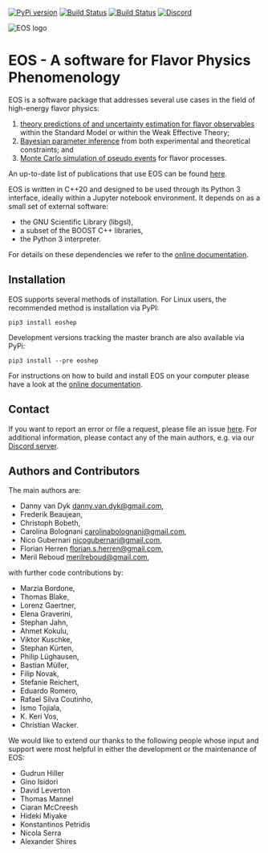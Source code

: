 [![PyPi version](https://img.shields.io/pypi/v/eoshep)](https://img.shields.io/pypi/v/eoshep)
[![Build Status](https://github.com/eos/eos/actions/workflows/pypi-build+check+deploy.yaml/badge.svg)](https://github.com/eos/eos/actions/workflows/pypi-build+check+deploy.yaml)
[![Build Status](https://github.com/eos/eos/actions/workflows/ubuntu-build+check+deploy.yaml/badge.svg)](https://github.com/eos/eos/actions/workflows/ubuntu-build+check+deploy.yaml)
[![Discord](https://img.shields.io/discord/808999754989961236.svg?label=&logo=discord&logoColor=ffffff&color=7389D8&labelColor=6A7EC2)](https://discord.gg/hyPu7f7K6W)


![EOS logo](https://eos.github.io/images/github-eos-logo.png)

EOS - A software for Flavor Physics Phenomenology
=================================================

EOS is a software package that addresses several use cases in the field of
high-energy flavor physics:

 1. [theory predictions of and uncertainty estimation for flavor observables](https://eos.github.io/doc/use-cases.html#theory-predictions-and-their-uncertainties)
   within the Standard Model or within the Weak Effective Theory;
 2. [Bayesian parameter inference](https://eos.github.io/doc/use-cases.html#parameter-inference)
    from both experimental and theoretical constraints; and
 3. [Monte Carlo simulation of pseudo events](https://eos.github.io/doc/use-cases.html#pseudo-event-simulation) for flavor processes.

An up-to-date list of publications that use EOS can be found [here](https://eos.github.io/publications/).

EOS is written in C++20 and designed to be used through its Python 3 interface,
ideally within a Jupyter notebook environment.
It depends on as a small set of external software:

 - the GNU Scientific Library (libgsl),
 - a subset of the BOOST C++ libraries,
 - the Python 3 interpreter.

For details on these dependencies we refer to the [online documentation](https://eos.github.io/doc/installation.html#installing-the-dependencies-on-linux).

Installation
------------

EOS supports several methods of installation. For Linux users, the recommended method
is installation via PyPI:
```
pip3 install eoshep
```
Development versions tracking the master branch are also available via PyPi:
```
pip3 install --pre eoshep
```

For instructions on how to build and install EOS on your computer please have a
look at the [online documentation](https://eos.github.io/doc/installation.html).

Contact
-------

If you want to report an error or file a request, please file an issue [here](https://github.com/eos/eos/issues).
For additional information, please contact any of the main authors, e.g. via our [Discord server](https://discord.gg/hyPu7f7K6W).

Authors and Contributors
------------------------

The main authors are:

 * Danny van Dyk <danny.van.dyk@gmail.com>,
 * Frederik Beaujean,
 * Christoph Bobeth,
 * Carolina Bolognani <carolinabolognani@gmail.com>,
 * Nico Gubernari <nicogubernari@gmail.com>,
 * Florian Herren <florian.s.herren@gmail.com>,
 * Meril Reboud <merilreboud@gmail.com>,

with further code contributions by:

 * Marzia Bordone,
 * Thomas Blake,
 * Lorenz Gaertner,
 * Elena Graverini,
 * Stephan Jahn,
 * Ahmet Kokulu,
 * Viktor Kuschke,
 * Stephan Kürten,
 * Philip Lüghausen,
 * Bastian Müller,
 * Filip Novak,
 * Stefanie Reichert,
 * Eduardo Romero,
 * Rafael Silva Coutinho,
 * Ismo Tojiala,
 * K. Keri Vos,
 * Christian Wacker.

We would like to extend our thanks to the following people whose input and
support were most helpful in either the development or the maintenance of EOS:

 * Gudrun Hiller
 * Gino Isidori
 * David Leverton
 * Thomas Mannel
 * Ciaran McCreesh
 * Hideki Miyake
 * Konstantinos Petridis
 * Nicola Serra
 * Alexander Shires
